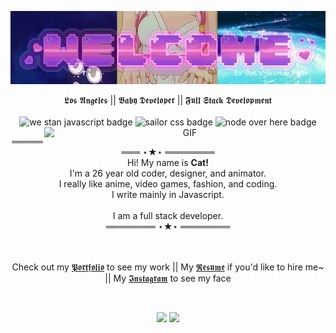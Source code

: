 
<p align="center">
  
  <img align="center" src="https://raw.githubusercontent.com/cat-lin-morgan/cat-lin-morgan/master/assets/welcome.gif" alt="Welcome banner" />
  <br/><br/>
  𝕷𝖔𝖘 𝕬𝖓𝖌𝖊𝖑𝖊𝖘 || 𝕭𝖆𝖇𝖞 𝕯𝖊𝖛𝖊𝖑𝖔𝖕𝖊𝖗 || 𝕱𝖚𝖑𝖑 𝕾𝖙𝖆𝖈𝖐 𝕯𝖊𝖛𝖊𝖑𝖔𝖕𝖒𝖊𝖓𝖙<br /><br/>
  <img src="https://img.shields.io/badge/We%20Stan-Javascript-brightgreen" alt="we stan javascript badge" />
  <img src="https://img.shields.io/badge/Sailor-CSS-ff69b4" alt="sailor css badge" />
  <img src="https://img.shields.io/badge/Node-Over%20Here-blueviolet" alt="node over here badge" />
  <img align="right" width="450px" alt="GIF" src="https://raw.githubusercontent.com/cat-lin-morgan/cat-lin-morgan/master/assets/sleepy_princess2.gif" />
  
</p>
<p align="center">
  ════════ ⋆★⋆ ════════ <br/>
  Hi! My name is <b>Cat!</b><br/>
  I'm a 26 year old coder, designer, and animator.<br />
  I really like anime, video games, fashion, and coding.<br/>
  I write mainly in Javascript.<br /><br />
  I am a full stack developer. <br />
  ════════ ⋆★⋆ ════════
  <br/><br/><br/>
  <!-- ˚❀ ⋆｡˚❃ ┊ ✾ ⋆┊✿ ๑❁⋆ ┊ . ˚. ˚✽   ˚❀ ⋆｡˚❃ ┊ ✾ ⋆┊✿ ๑❁⋆ ┊  ˚✽ ❀ ˚. -->
</p>
<p align="center">
  Check out my <a href="https://cat-lin-morgan.github.io/" target="_blank">𝕻𝖔𝖗𝖙𝖋𝖔𝖑𝖎𝖔</a> to see my work || My <a href="https://resume.io/r/6EfC4cBrH/" target="_blank">𝕽𝖊𝖘𝖚𝖒𝖊</a> if you'd like to hire me~ || My <a href="https://www.instagram.com/cattongues.png/" target="_blank">𝕴𝖓𝖘𝖙𝖆𝖌𝖗𝖆𝖒</a> to see my face
  <br />
</p>

<!-- develping in -->
<!-- <details align="center"> -->
<!--   <summary> <b> ɖɛʋɛʟօքɛʀ ֆȶǟȶֆ </b> </summary> -->
  <br />
  <p align="center">
    <img src = "https://github-readme-stats.vercel.app/api?username=cat-lin-morgan&show_icons=true&theme=buefy&line_height=27">
    <!--&hide=css,java,html-->
    <img src = "https://github-readme-stats.vercel.app/api/top-langs/?username=cat-lin-morgan&theme=vue&hide=handlebars">
  </p>
</details>



